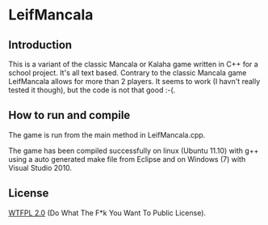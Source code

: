 LeifMancala
===========

Introduction
------------

This is a variant of the classic Mancala or Kalaha game written in C++ for a school project. It's all text based. Contrary to the classic Mancala game LeifMancala allows for more than 2 players. It seems to work (I havn't really tested it though), but the code is not that good :-(.

How to run and compile
----------------------

The game is run from the main method in LeifMancala.cpp.

The game has been compiled successfully on linux (Ubuntu 11.10) with g++ using a auto generated make file from Eclipse and on Windows (7) with Visual Studio 2010.

License
-------

[WTFPL 2.0](http://sam.zoy.org/wtfpl/) (Do What The F*k You Want To Public License).